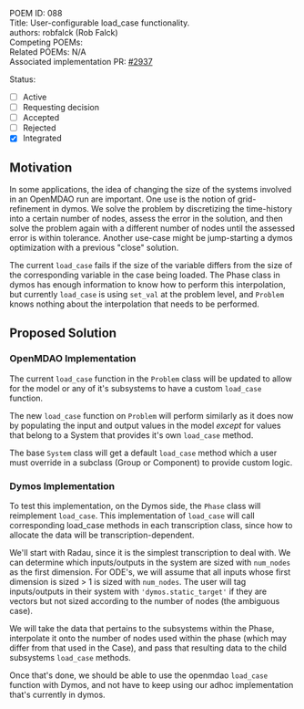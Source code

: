 POEM ID: 088  
Title: User-configurable load_case functionality.   
authors: robfalck (Rob Falck)  
Competing POEMs:  
Related POEMs:  N/A  
Associated implementation PR: [#2937](https://github.com/OpenMDAO/OpenMDAO/pull/2937)  

Status:

- [ ] Active
- [ ] Requesting decision
- [ ] Accepted
- [ ] Rejected
- [x] Integrated

## Motivation

In some applications, the idea of changing the size of the systems involved in an OpenMDAO run are important.
One use is the notion of grid-refinement in dymos.
We solve the problem by discretizing the time-history into a certain number of nodes, assess the error in the solution, and then solve the problem again with a different number of nodes until the assessed error is within tolerance.
Another use-case might be jump-starting a dymos optimization with a previous "close" solution.

The current `load_case` fails if the size of the variable differs from the size of the corresponding variable in the case being loaded.
The Phase class in dymos has enough information to know how to perform this interpolation, but currently `load_case` is using `set_val` at the problem level, and `Problem` knows nothing about the interpolation that needs to be performed.

## Proposed Solution

### OpenMDAO Implementation

The current `load_case` function in the `Problem` class will be updated to allow for the model or any of it's subsystems to have a custom `load_case` function.

The new `load_case` function on `Problem` will perform similarly as it does now by populating the input and output values in the model _except_ for values that belong to a System that provides it's own `load_case` method.

The base `System` class will get a default `load_case` method which a user must override in a subclass (Group or Component) to provide custom logic.

### Dymos Implementation

To test this implementation, on the Dymos side, the `Phase` class will reimplement `load_case`.
This implementation of `load_case` will call corresponding load_case methods in each transcription class, since how to allocate the data will be transcription-dependent.

We'll start with Radau, since it is the simplest transcription to deal with.
We can determine which inputs/outputs in the system are sized with `num_nodes` as the first dimension.
For ODE's, we will assume that all inputs whose first dimension is sized > 1 is sized with `num_nodes`.
The user will tag inputs/outputs in their system with `'dymos.static_target'` if they are vectors but not sized according to the number of nodes (the ambiguous case).

We will take the data that pertains to the subsystems within the Phase, interpolate it onto the number of nodes used within the phase (which may differ from that used in the Case), and pass that resulting data to the child subsystems `load_case` methods.

Once that's done, we should be able to use the openmdao `load_case` function with Dymos, and not have to keep using our adhoc implementation that's currently in dymos.

